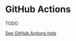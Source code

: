 
# GitHub Actions

TODO

[See GitHub Actions help](https://docs.github.com/en/actions/learn-github-actions)
